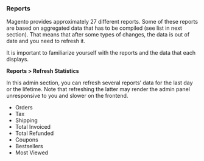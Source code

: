 ### Reports

Magento provides approximately 27 different reports. Some of these reports are based on aggregated data that has to be compiled (see list in next section). That means that after some types of changes, the data is out of date and you need to refresh it.

It is important to familiarize yourself with the reports and the data that each displays.

**Reports > Refresh Statistics**

In this admin section, you can refresh several reports’ data for the last day or the lifetime. Note that refreshing the latter may render the admin panel unresponsive to you and slower on the frontend.

* Orders
* Tax
* Shipping
* Total Invoiced
* Total Refunded
* Coupons
* Bestsellers
* Most Viewed
